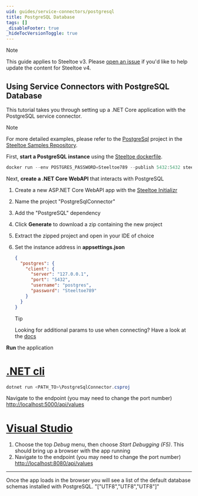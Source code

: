 ```yaml
---
uid: guides/service-connectors/postgresql
title: PostgreSQL Database
tags: []
_disableFooter: true
_hideTocVersionToggle: true
---
```


> [!NOTE]
> This guide applies to Steeltoe v3. Please [open an issue](https://github.com/SteeltoeOSS/Documentation/issues/new/choose) if you'd like to help update the content for Steeltoe v4.

## Using Service Connectors with PostgreSQL Database

This tutorial takes you through setting up a .NET Core application with the PostgreSQL service connector.

> [!NOTE]
> For more detailed examples, please refer to the [PostgreSql](https://github.com/SteeltoeOSS/Samples/tree/3.x/Connectors/src/PostgreSql) project in the [Steeltoe Samples Repository](https://github.com/SteeltoeOSS/Samples/tree/3.x).

First, **start a PostgreSQL instance** using the [Steeltoe dockerfile](https://github.com/steeltoeoss/dockerfiles).

```powershell
docker run --env POSTGRES_PASSWORD=Steeltoe789 --publish 5432:5432 steeltoeoss/postgresql
```

Next, **create a .NET Core WebAPI** that interacts with PostgreSQL

1. Create a new ASP.NET Core WebAPI app with the [Steeltoe Initializr](https://start.steeltoe.io)
1. Name the project "PostgreSqlConnector"
1. Add the "PostgreSQL" dependency
1. Click **Generate** to download a zip containing the new project
1. Extract the zipped project and open in your IDE of choice
1. Set the instance address in **appsettings.json**

   ```json
   {
     "postgres": {
       "client": {
         "server": "127.0.0.1",
         "port": "5432",
         "username": "postgres",
         "password": "Steeltoe789"
       }
     }
   }
   ```

   > [!TIP]
   > Looking for additional params to use when connecting? Have a look at the [docs](/api/v3/welcome/index.md)

**Run** the application

# [.NET cli](#tab/cli)

```powershell
dotnet run <PATH_TO>\PostgreSqlConnector.csproj
```

Navigate to the endpoint (you may need to change the port number) [http://localhost:5000/api/values](http://localhost:5000/api/values)

# [Visual Studio](#tab/vs)

1. Choose the top _Debug_ menu, then choose _Start Debugging (F5)_. This should bring up a browser with the app running
1. Navigate to the endpoint (you may need to change the port number) [http://localhost:8080/api/values](http://localhost:8080/api/values)

---

Once the app loads in the browser you will see a list of the default database schemas installed with PostgreSQL.
"["UTF8","UTF8","UTF8"]"

